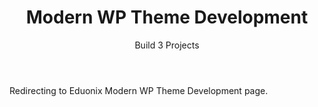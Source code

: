 ﻿---
layout: distill
title: Modern WP Theme Development
subtitle: Build 3 Projects
description: 2020 • Eduonix
logo: eduonix-logo.png
img:
importance: 2
category: Online
now: Yes

redirect: https://www.eduonix.com/modern-wordpress-theme-development
---

Redirecting to Eduonix Modern WP Theme Development page.
